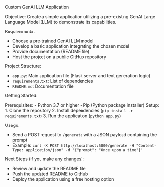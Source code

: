 Custom GenAI LLM Application

Objective:
Create a simple application utilizing a pre-existing GenAI Large Language Model (LLM) to demonstrate its capabilities.

Requirements:

- Choose a pre-trained GenAI LLM model
- Develop a basic application integrating the chosen model
- Provide documentation (README file)
- Host the project on a public GitHub repository

Project Structure:

- `app.py`: Main application file (Flask server and text generation logic)
- `requirements.txt`: List of dependencies
- `README.md`: Documentation file

Getting Started:

Prerequisites:
    - Python 3.7 or higher
    - Pip (Python package installer)
Setup:
    1. Clone the repository
    2. Install dependencies (`pip install -r requirements.txt`)
    3. Run the application (`python app.py`)

Usage:

- Send a POST request to `/generate` with a JSON payload containing the prompt
- Example: `curl -X POST http://localhost:5000/generate -H "Content-Type: application/json" -d '{"prompt": "Once upon a time"}'`

Next Steps (if you make any changes):

- Review and update the README file
- Push the updated README to GitHub
- Deploy the application using a free hosting option
